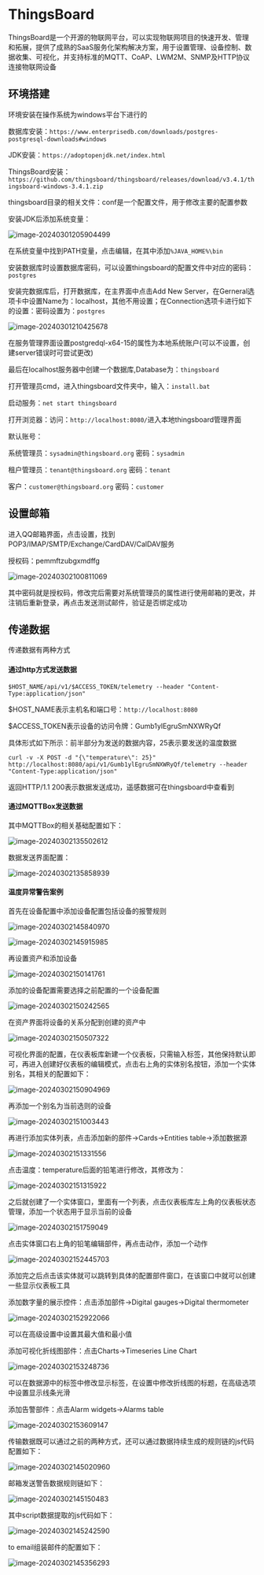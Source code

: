 # ThingsBoard

ThingsBoard是一个开源的物联网平台，可以实现物联网项目的快速开发、管理和拓展，提供了成熟的SaaS服务化架构解决方案，用于设置管理、设备控制、数据收集、可视化，并支持标准的MQTT、CoAP、LWM2M、SNMP及HTTP协议连接物联网设备

## 环境搭建

环境安装在操作系统为windows平台下进行的

数据库安装：`https://www.enterprisedb.com/downloads/postgres-postgresql-downloads#windows`

JDK安装：`https://adoptopenjdk.net/index.html`

ThingsBoard安装：`https://github.com/thingsboard/thingsboard/releases/download/v3.4.1/thingsboard-windows-3.4.1.zip`

thingsboard目录的相关文件：conf是一个配置文件，用于修改主要的配置参数

安装JDK后添加系统变量：

![image-20240301205904499](C:\Users\Asus\AppData\Roaming\Typora\typora-user-images\image-20240301205904499.png)

在系统变量中找到PATH变量，点击编辑，在其中添加`%JAVA_HOME%\bin`

安装数据库时设置数据库密码，可以设置thingsboard的配置文件中对应的密码：`postgres`

安装完数据库后，打开数据库，在主界面中点击Add New Server，在Gerneral选项卡中设置Name为：localhost，其他不用设置；在Connection选项卡进行如下的设置：密码设置为：`postgres`

![image-20240301210425678](C:\Users\Asus\AppData\Roaming\Typora\typora-user-images\image-20240301210425678.png)

在服务管理界面设置postgredql-x64-15的属性为本地系统账户(可以不设置，创建server错误时可尝试更改)

最后在localhost服务器中创建一个数据库,Database为：`thingsboard`

打开管理员cmd，进入thingsboard文件夹中，输入：`install.bat`

启动服务：`net start thingsboard`

打开浏览器：访问：`http://localhost:8080/`进入本地thingsboard管理界面

默认账号：

系统管理员：`sysadmin@thingsboard.org`    密码：`sysadmin`

租户管理员：`tenant@thingsboard.org`   密码：`tenant`

客户：`customer@thingsboard.org`   密码：`customer`



## 设置邮箱

进入QQ邮箱界面，点击设置，找到POP3/IMAP/SMTP/Exchange/CardDAV/CalDAV服务

授权码：pemmftzubgxmdffg

![image-20240302100811069](C:\Users\Asus\AppData\Roaming\Typora\typora-user-images\image-20240302100811069.png)

其中密码就是授权码，修改完后需要对系统管理员的属性进行使用邮箱的更改，并注销后重新登录，再点击发送测试邮件，验证是否绑定成功



## 传递数据

传递数据有两种方式

#### 通过http方式发送数据

`$HOST_NAME/api/v1/$ACCESS_TOKEN/telemetry --header "Content-Type:application/json"`

$HOST_NAME表示主机名和端口号：`http://localhost:8080`

$ACCESS_TOKEN表示设备的访问令牌：Gumb1ylEgruSmNXWRyQf

具体形式如下所示：前半部分为发送的数据内容，25表示要发送的温度数据

`curl -v -X POST -d "{\"temperature\": 25}" http://localhost:8080/api/v1/Gumb1ylEgruSmNXWRyQf/telemetry --header "Content-Type:application/json"`

返回HTTP/1.1 200表示数据发送成功，遥感数据可在thingsboard中查看到

#### 通过MQTTBox发送数据

其中MQTTBox的相关基础配置如下：

![image-20240302135502612](C:\Users\Asus\AppData\Roaming\Typora\typora-user-images\image-20240302135502612.png)

数据发送界面配置：

![image-20240302135858939](C:\Users\Asus\AppData\Roaming\Typora\typora-user-images\image-20240302135858939.png)

#### 温度异常警告案例

首先在设备配置中添加设备配置包括设备的报警规则

![image-20240302145840970](C:\Users\Asus\AppData\Roaming\Typora\typora-user-images\image-20240302145840970.png)

![image-20240302145915985](C:\Users\Asus\AppData\Roaming\Typora\typora-user-images\image-20240302145915985.png)

再设置资产和添加设备

![image-20240302150141761](C:\Users\Asus\AppData\Roaming\Typora\typora-user-images\image-20240302150141761.png)

添加的设备配置需要选择之前配置的一个设备配置

![image-20240302150242565](C:\Users\Asus\AppData\Roaming\Typora\typora-user-images\image-20240302150242565.png)

在资产界面将设备的关系分配到创建的资产中

![image-20240302150507322](C:\Users\Asus\AppData\Roaming\Typora\typora-user-images\image-20240302150507322.png)

可视化界面的配置，在仪表板库新建一个仪表板，只需输入标签，其他保持默认即可，再进入创建好仪表板的编辑模式，点击右上角的实体别名按钮，添加一个实体别名，其相关的配置如下：

![image-20240302150904969](C:\Users\Asus\AppData\Roaming\Typora\typora-user-images\image-20240302150904969.png)

再添加一个别名为当前选则的设备

![image-20240302151003443](C:\Users\Asus\AppData\Roaming\Typora\typora-user-images\image-20240302151003443.png)

再进行添加实体列表，点击添加新的部件->Cards->Entities table->添加数据源

![image-20240302151331556](C:\Users\Asus\AppData\Roaming\Typora\typora-user-images\image-20240302151331556.png)

点击温度：temperature后面的铅笔进行修改，其修改为：

![image-20240302151315922](C:\Users\Asus\AppData\Roaming\Typora\typora-user-images\image-20240302151315922.png)

之后就创建了一个实体窗口，里面有一个列表，点击仪表板库左上角的仪表板状态管理，添加一个状态用于显示当前的设备

![image-20240302151759049](C:\Users\Asus\AppData\Roaming\Typora\typora-user-images\image-20240302151759049.png)

点击实体窗口右上角的铅笔编辑部件，再点击动作，添加一个动作

![image-20240302152445703](C:\Users\Asus\AppData\Roaming\Typora\typora-user-images\image-20240302152445703.png)

添加完之后点击该实体就可以跳转到具体的配置部件窗口，在该窗口中就可以创建一些显示仪表板工具

添加数字量的展示控件：点击添加部件->Digital gauges->Digital thermometer

![image-20240302152922066](C:\Users\Asus\AppData\Roaming\Typora\typora-user-images\image-20240302152922066.png)

可以在高级设置中设置其最大值和最小值

添加可视化折线图部件：点击Charts->Timeseries Line Chart

![image-20240302153248736](C:\Users\Asus\AppData\Roaming\Typora\typora-user-images\image-20240302153248736.png)

可以在数据源中的标签中修改显示标签，在设置中修改折线图的标题，在高级选项中设置显示线条光滑

添加告警部件：点击Alarm widgets->Alarms table

![image-20240302153609147](C:\Users\Asus\AppData\Roaming\Typora\typora-user-images\image-20240302153609147.png)

传输数据既可以通过之前的两种方式，还可以通过数据持续生成的规则链的js代码配置如下：

![image-20240302145020960](C:\Users\Asus\AppData\Roaming\Typora\typora-user-images\image-20240302145020960.png)

邮箱发送警告数据规则链如下：

![image-20240302145150483](C:\Users\Asus\AppData\Roaming\Typora\typora-user-images\image-20240302145150483.png)

其中script数据提取的js代码如下：

![image-20240302145242590](C:\Users\Asus\AppData\Roaming\Typora\typora-user-images\image-20240302145242590.png)

to email组装邮件的配置如下：

![image-20240302145356293](C:\Users\Asus\AppData\Roaming\Typora\typora-user-images\image-20240302145356293.png)